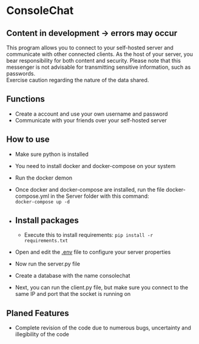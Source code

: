 # ConsoleChat
## Content in development -> errors may occur

This program allows you to connect to your self-hosted server and communicate with other connected clients. As the host of your server, you bear responsibility for both content and security. Please note that this messenger is not advisable for transmitting sensitive information, such as passwords. <br> Exercise caution regarding the nature of the data shared.

## Functions

- Create a account and use your own username and password
- Communicate with your friends over your self-hosted server

## How to use

- Make sure python is installed
- You need to install docker and docker-compose on your system
- Run the docker demon
- Once docker and docker-compose are installed, run the file docker-compose.yml in the Server folder with this command:<br> ```` docker-compose up -d ````
  
-  ## Install packages
    - Execute this to install requirements: ````pip install -r requirements.txt````

- Open and edit the [.env](Server/.env) file to configure your server properties
- Now run the server.py file
- Create a database with the name consolechat
- Next, you can run the client.py file, but make sure you connect to the same IP and port that the socket is running on

## Planed Features
- Complete revision of the code due to numerous bugs, uncertainty and illegibility of the code